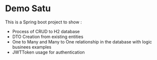 # Demo Satu

This is a Spring boot project to show :

- Process of CRUD to H2 database
- DTO Creation from existing entities
- One to Many and Many to One relationship in the database with logic businees examples
- JWTToken usage for authentication